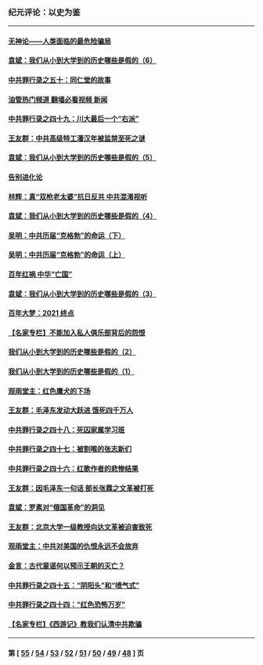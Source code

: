 ### 纪元评论：以史为鉴
---
#### [无神论——人类面临的最危险骗局](../../pages/nsc1028/n13196137.md?09110330) 
#### [袁斌：我们从小到大学到的历史哪些是假的（6）](../../pages/nsc1028/n13221126.md?09110330) 
#### [中共罪行录之五十：同仁堂的故事](../../pages/nsc1028/n13218798.md?09110330) 
#### [油管热门频道 翻墙必看视频 新闻](ok?09110330)
#### [中共罪行录之四十九：川大最后一个“右派”](../../pages/nsc1028/n13216206.md?09110330) 
#### [王友群：中共高级特工潘汉年被监禁至死之谜](../../pages/nsc1028/n13210760.md?09110330) 
#### [袁斌：我们从小到大学到的历史哪些是假的（5）](../../pages/nsc1028/n13209835.md?09110330) 
#### [告别进化论](../../pages/nsc1028/n13196066.md?09110330) 
#### [林辉：真“双枪老太婆”抗日反共 中共混淆视听](../../pages/nsc1028/n13208826.md?09110330) 
#### [袁斌：我们从小到大学到的历史哪些是假的（4）](../../pages/nsc1028/n13204742.md?09110330) 
#### [吴明：中共历届“克格勃”的命运（下）](../../pages/nsc1028/n13200899.md?09110330) 
#### [吴明：中共历届“克格勃”的命运（上）](../../pages/nsc1028/n13198300.md?09110330) 
#### [百年红祸 中华“亡国”](../../pages/nsc1028/n13192762.md?09110330) 
#### [袁斌：我们从小到大学到的历史哪些是假的（3）](../../pages/nsc1028/n13193945.md?09110330) 
#### [百年大梦：2021 终点](../../pages/nsc1028/n13190519.md?09110330) 
#### [【名家专栏】不能加入私人俱乐部背后的怨恨](../../pages/nsc1028/n13186855.md?09110330) 
#### [我们从小到大学到的历史哪些是假的（2）](../../pages/nsc1028/n13186560.md?09110330) 
#### [我们从小到大学到的历史哪些是假的（1）](../../pages/nsc1028/n13181650.md?09110330) 
#### [观雨堂主：红色鹰犬的下场](../../pages/nsc1028/n13180822.md?09110330) 
#### [王友群：毛泽东发动大跃进 饿死四千万人](../../pages/nsc1028/n13177158.md?09110330) 
#### [中共罪行录之四十八：死囚家属学习班](../../pages/nsc1028/n13177975.md?09110330) 
#### [中共罪行录之四十七：被割喉的张志新们](../../pages/nsc1028/n13175568.md?09110330) 
#### [中共罪行录之四十六：红歌作者的悲惨结果](../../pages/nsc1028/n13172779.md?09110330) 
#### [王友群：因毛泽东一句话 部长张霖之文革被打死](../../pages/nsc1028/n13161711.md?09110330) 
#### [袁斌：罗素对“俄国革命”的洞见](../../pages/nsc1028/n13159737.md?09110330) 
#### [王友群：北京大学一级教授向达文革被迫害致死](../../pages/nsc1028/n13150966.md?09110330) 
#### [观雨堂主：中共对美国的仇恨永远不会放弃](../../pages/nsc1028/n13149032.md?09110330) 
#### [金言：古代童谣何以预示王朝的灭亡？](../../pages/nsc1028/n13148878.md?09110330) 
#### [中共罪行录之四十五：“阴阳头”和“喷气式”](../../pages/nsc1028/n13132408.md?09110330) 
#### [中共罪行录之四十四：“红色恐怖万岁”](../../pages/nsc1028/n13130302.md?09110330) 
#### [【名家专栏】《西游记》教我们认清中共欺骗](../../pages/nsc1028/n13129563.md?09110330) 

---
#### 第 [ [55](./55.md?09110330) / [54](./54.md?09110330) / [53](./53.md?09110330) / [52](./52.md?09110330) / [51](./51.md?09110330) / [50](./50.md?09110330) / [49](./49.md?09110330) / [48](./48.md?09110330) ] 页
